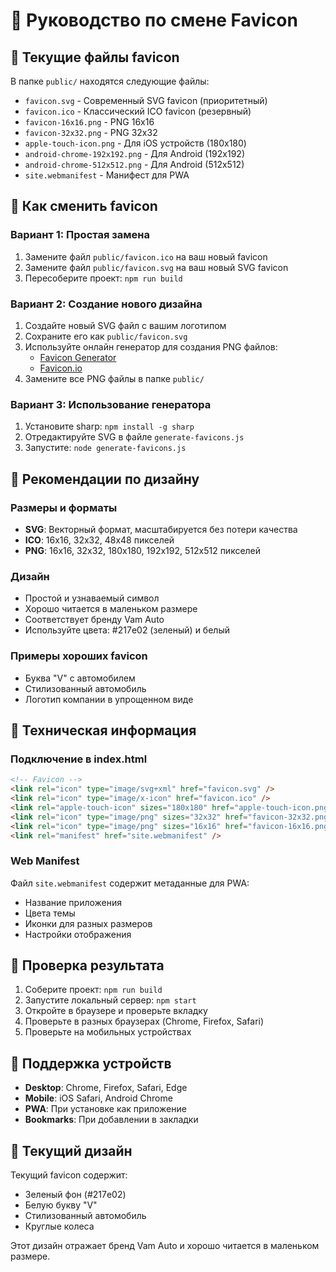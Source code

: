 # 🎨 Руководство по смене Favicon

## 📁 Текущие файлы favicon

В папке `public/` находятся следующие файлы:
- `favicon.svg` - Современный SVG favicon (приоритетный)
- `favicon.ico` - Классический ICO favicon (резервный)
- `favicon-16x16.png` - PNG 16x16
- `favicon-32x32.png` - PNG 32x32
- `apple-touch-icon.png` - Для iOS устройств (180x180)
- `android-chrome-192x192.png` - Для Android (192x192)
- `android-chrome-512x512.png` - Для Android (512x512)
- `site.webmanifest` - Манифест для PWA

## 🔄 Как сменить favicon

### Вариант 1: Простая замена
1. Замените файл `public/favicon.ico` на ваш новый favicon
2. Замените файл `public/favicon.svg` на ваш новый SVG favicon
3. Пересоберите проект: `npm run build`

### Вариант 2: Создание нового дизайна
1. Создайте новый SVG файл с вашим логотипом
2. Сохраните его как `public/favicon.svg`
3. Используйте онлайн генератор для создания PNG файлов:
   - [Favicon Generator](https://realfavicongenerator.net/)
   - [Favicon.io](https://favicon.io/)
4. Замените все PNG файлы в папке `public/`

### Вариант 3: Использование генератора
1. Установите sharp: `npm install -g sharp`
2. Отредактируйте SVG в файле `generate-favicons.js`
3. Запустите: `node generate-favicons.js`

## 🎯 Рекомендации по дизайну

### Размеры и форматы
- **SVG**: Векторный формат, масштабируется без потери качества
- **ICO**: 16x16, 32x32, 48x48 пикселей
- **PNG**: 16x16, 32x32, 180x180, 192x192, 512x512 пикселей

### Дизайн
- Простой и узнаваемый символ
- Хорошо читается в маленьком размере
- Соответствует бренду Vam Auto
- Используйте цвета: #217e02 (зеленый) и белый

### Примеры хороших favicon
- Буква "V" с автомобилем
- Стилизованный автомобиль
- Логотип компании в упрощенном виде

## 🔧 Техническая информация

### Подключение в index.html
```html
<!-- Favicon -->
<link rel="icon" type="image/svg+xml" href="favicon.svg" />
<link rel="icon" type="image/x-icon" href="favicon.ico" />
<link rel="apple-touch-icon" sizes="180x180" href="apple-touch-icon.png" />
<link rel="icon" type="image/png" sizes="32x32" href="favicon-32x32.png" />
<link rel="icon" type="image/png" sizes="16x16" href="favicon-16x16.png" />
<link rel="manifest" href="site.webmanifest" />
```

### Web Manifest
Файл `site.webmanifest` содержит метаданные для PWA:
- Название приложения
- Цвета темы
- Иконки для разных размеров
- Настройки отображения

## 🚀 Проверка результата

1. Соберите проект: `npm run build`
2. Запустите локальный сервер: `npm start`
3. Откройте в браузере и проверьте вкладку
4. Проверьте в разных браузерах (Chrome, Firefox, Safari)
5. Проверьте на мобильных устройствах

## 📱 Поддержка устройств

- **Desktop**: Chrome, Firefox, Safari, Edge
- **Mobile**: iOS Safari, Android Chrome
- **PWA**: При установке как приложение
- **Bookmarks**: При добавлении в закладки

## 🎨 Текущий дизайн

Текущий favicon содержит:
- Зеленый фон (#217e02)
- Белую букву "V"
- Стилизованный автомобиль
- Круглые колеса

Этот дизайн отражает бренд Vam Auto и хорошо читается в маленьком размере.

